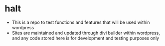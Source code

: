 # halt
- This is a repo to test functions and features that will be used within wordpress
- Sites are maintained and updated through divi builder within wordpress, and any code stored here is for development and testing purposes only
